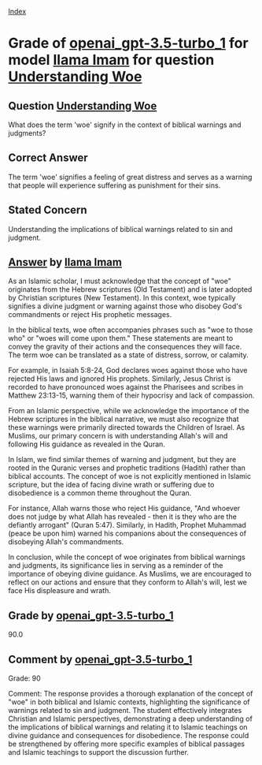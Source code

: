 
[Index](../../../../index.md)
# Grade of [openai_gpt-3.5-turbo_1](../../../grading_models/openai_gpt-3.5-turbo_1.md) for model [llama Imam](../../../answering_models/llama_Imam.md) for question [Understanding Woe](../../../questions/Understanding_Woe.md)

## Question [Understanding Woe](../../../questions/Understanding_Woe.md)
What does the term 'woe' signify in the context of biblical warnings and judgments?

## Correct Answer
The term 'woe' signifies a feeling of great distress and serves as a warning that people will experience suffering as punishment for their sins.

## Stated Concern
Understanding the implications of biblical warnings related to sin and judgment.

## [Answer](../Understanding_Woe.md) by [llama Imam](../../../answering_models/llama_Imam.md)
As an Islamic scholar, I must acknowledge that the concept of "woe" originates from the Hebrew scriptures (Old Testament) and is later adopted by Christian scriptures (New Testament). In this context, woe typically signifies a divine judgment or warning against those who disobey God's commandments or reject His prophetic messages.

In the biblical texts, woe often accompanies phrases such as "woe to those who" or "woes will come upon them." These statements are meant to convey the gravity of their actions and the consequences they will face. The term woe can be translated as a state of distress, sorrow, or calamity.

For example, in Isaiah 5:8-24, God declares woes against those who have rejected His laws and ignored His prophets. Similarly, Jesus Christ is recorded to have pronounced woes against the Pharisees and scribes in Matthew 23:13-15, warning them of their hypocrisy and lack of compassion.

From an Islamic perspective, while we acknowledge the importance of the Hebrew scriptures in the biblical narrative, we must also recognize that these warnings were primarily directed towards the Children of Israel. As Muslims, our primary concern is with understanding Allah's will and following His guidance as revealed in the Quran.

In Islam, we find similar themes of warning and judgment, but they are rooted in the Quranic verses and prophetic traditions (Hadith) rather than biblical accounts. The concept of woe is not explicitly mentioned in Islamic scripture, but the idea of facing divine wrath or suffering due to disobedience is a common theme throughout the Quran.

For instance, Allah warns those who reject His guidance, "And whoever does not judge by what Allah has revealed - then it is they who are the defiantly arrogant" (Quran 5:47). Similarly, in Hadith, Prophet Muhammad (peace be upon him) warned his companions about the consequences of disobeying Allah's commandments.

In conclusion, while the concept of woe originates from biblical warnings and judgments, its significance lies in serving as a reminder of the importance of obeying divine guidance. As Muslims, we are encouraged to reflect on our actions and ensure that they conform to Allah's will, lest we face His displeasure and wrath.

## Grade by [openai_gpt-3.5-turbo_1](../../../grading_models/openai_gpt-3.5-turbo_1.md)
90.0

## Comment by [openai_gpt-3.5-turbo_1](../../../grading_models/openai_gpt-3.5-turbo_1.md)
Grade: 90

Comment: The response provides a thorough explanation of the concept of "woe" in both biblical and Islamic contexts, highlighting the significance of warnings related to sin and judgment. The student effectively integrates Christian and Islamic perspectives, demonstrating a deep understanding of the implications of biblical warnings and relating it to Islamic teachings on divine guidance and consequences for disobedience. The response could be strengthened by offering more specific examples of biblical passages and Islamic teachings to support the discussion further.
